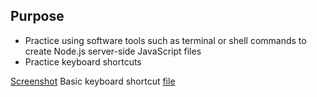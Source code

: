 ## Purpose

- Practice using software tools such as terminal or shell commands to create Node.js server-side JavaScript files
- Practice keyboard shortcuts

[Screenshot](lab-01-node.png)
Basic keyboard shortcut [file](lab-01.shortcuts.txt)


